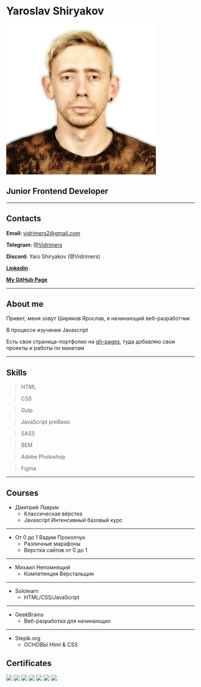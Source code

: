 

# Yaroslav Shiryakov
<img src="/img/photo.png" width=400>

## Junior Frontend Developer
---
## Contacts

**Email:** vidrimers2@gmail.com

**Telegram:** [@Vidrimers](https://t.me/Vidrimers)

**Discord:** Yaro Shiryakov (@Vidrimers)

**[Linkedin](https://www.linkedin.com/in/yaroslav-shiryakov-79a426183/)**

**[My GitHub Page](https://vidrimers.github.io/)**

---
## About me

Привет, меня зовут Ширяков Ярослав, я начинающий веб-разработчик

В процессе изучения Javascript

Есть своя страница-портфолио на [gh-pages](https://vidrimers.github.io/), туда добавляю свои проекты и работы по макетам

---

## Skills

> HTML

> CSS

> Gulp

> JavaScript preBasic

> SASS

> BEM

> Adobe Photoshop

> Figma

---

## Courses

* Дмитрий Лаврик
    + Классическая вёрстка
    + Javascript Интенсивный базовый курс

---

* От 0 до 1 Вадим Прокопчук
    + Различные марафоны
    + Верстка сайтов от 0 до 1

---

* Михаил Непомнящий
    + Компетенция Верстальщик

---

* Sololearn
    + HTML/CSS/JavaScript

---

* GeekBrains
    + Веб-разработка для начинающих

---

* Stepik.org
    + ОСНОВЫ Html & CSS

## Certificates

<img src="https://vidrimers.github.io/portfolio.oldportfolio//img/cert/1.jpg" width="200"> <img src="https://vidrimers.github.io/portfolio.oldportfolio//img/cert/2.jpg" width="200"> <img src="https://vidrimers.github.io/portfolio.oldportfolio//img/cert/3.jpg" width="200"> <img src="https://vidrimers.github.io/portfolio.oldportfolio//img/cert/4.jpg" width="200"> <img src="https://vidrimers.github.io/portfolio.oldportfolio//img/cert/5.jpg" width="200"> <img src="https://vidrimers.github.io/portfolio.oldportfolio//img/cert/6.jpg" width="200"> <img src="https://vidrimers.github.io/portfolio.oldportfolio//img/cert/7.jpg" width="200">